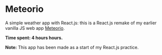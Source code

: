 # Meteorio

A simple weather app with React.js: this is a React.js remake of my earlier vanilla JS web app [Meteorio](https://github.com/NimaBavari/Meteorio "Meteorio").

**Time spent: 4 hours hours.**

**Note:** This app has been made as a start of my React.js practice.
